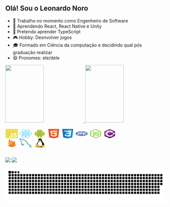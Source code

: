 ## Olá! Sou o Leonardo Noro

- 🔭 Trabalho no momento como Engenheiro de Software
- 🌱 Aprendendo React, React Native e Unity
- 🤔 Pretendo aprender TypeScript
- 🎮 Hobby: Desnvolver jogos
- 🎓 Formado em Ciência da computação e decidindo qual pós graduação realizar
- 😄 Pronomes: ele/dele

<a href="https://github.com/TheSamhain">
    <img width="49%" height="180em" src="https://github-readme-stats.vercel.app/api?username=TheSamhain&theme=react&show_icons=true&include_all_commits=true&count_private=true&locale=pt-BR" />
    <img width="49%" height="180em" src="https://github-readme-stats.vercel.app/api/top-langs/?username=TheSamhain&theme=react&layout=compact&langs_count=10&locale=pt-BR" />
</a> 


  
<div style="display: inline_block"><br>
  <img align="center" alt="Leo-Js" height="30" width="40" src="https://raw.githubusercontent.com/devicons/devicon/master/icons/javascript/javascript-plain.svg">
  <img align="center" alt="Leo-React" height="30" width="40" src="https://raw.githubusercontent.com/devicons/devicon/master/icons/react/react-original.svg">
  <img align="center" alt="Leo-React" height="30" width="40" src="https://raw.githubusercontent.com/devicons/devicon/master/icons/android/android-plain.svg">
  <img align="center" alt="Leo-HTML" height="30" width="40" src="https://raw.githubusercontent.com/devicons/devicon/master/icons/html5/html5-original.svg">
  <img align="center" alt="Leo-CSS" height="30" width="40" src="https://raw.githubusercontent.com/devicons/devicon/master/icons/css3/css3-original.svg">
  <img align="center" alt="Leo-PHP" height="30" width="40" src="https://raw.githubusercontent.com/devicons/devicon/master/icons/php/php-plain.svg">  
  <img align="center" alt="Leo-NodeJs" height="30" width="40" src="https://raw.githubusercontent.com/devicons/devicon/master/icons/nodejs/nodejs-original.svg">     
  <img align="center" alt="Leo-Csharp" height="30" width="40" src="https://raw.githubusercontent.com/devicons/devicon/master/icons/csharp/csharp-original.svg">
  <br />  
  <img align="center" alt="Leo-Firebase" height="30" width="40" src="https://raw.githubusercontent.com/devicons/devicon/master/icons/firebase/firebase-plain.svg">   <img align="center" alt="Leo-Mysql" height="30" width="40" src="https://raw.githubusercontent.com/devicons/devicon/master/icons/mysql/mysql-plain.svg"> 
  <img align="center" alt="Leo-Linux" height="30" width="40" src="https://raw.githubusercontent.com/devicons/devicon/master/icons/linux/linux-original.svg">  
</div>
  
  ##
 
<div> 
  <a href = "mailto:leon.np99@gmail.com"><img src="https://img.shields.io/badge/-Gmail-%23333?style=for-the-badge&logo=gmail&logoColor=white" target="_blank"></a>
  <a href="https://www.linkedin.com/in/leonardo-noro-pereira" target="_blank"><img src="https://img.shields.io/badge/-LinkedIn-%230077B5?style=for-the-badge&logo=linkedin&logoColor=white" target="_blank"></a> 
 
  ![Snake animation](https://github.com/TheSamhain/TheSamhain/blob/output/github-contribution-grid-snake.svg)
 
</div>

